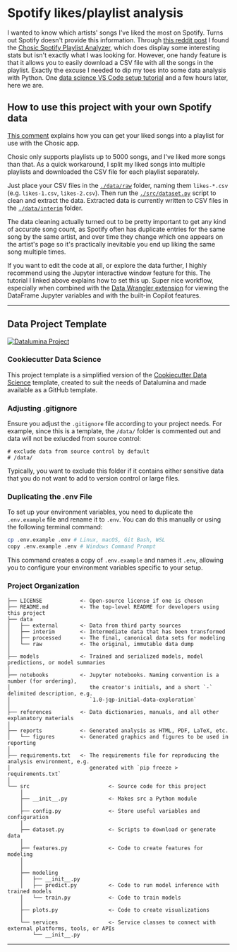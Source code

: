 # Spotify likes/playlist analysis

I wanted to know which artists' songs I've liked the most on Spotify. Turns out Spotify doesn't provide this information. Through [this reddit post](https://www.reddit.com/r/spotify/comments/s4v8z6/is_there_a_way_to_show_which_artists_i_have_the/) I found the [Chosic Spotify Playlist Analyzer](https://www.chosic.com/spotify-playlist-analyzer/), which does display some interesting stats but isn't exactly what I was looking for. However, one handy feature is that it allows you to easily download a CSV file with all the songs in the playlist. Exactly the excuse I needed to dip my toes into some data analysis with Python. One [data science VS Code setup tutorial](https://www.youtube.com/watch?v=mpk4Q5feWaw) and a few hours later, here we are.

## How to use this project with your own Spotify data

[This comment](https://www.reddit.com/r/spotify/comments/s4v8z6/comment/kgfj77e/) explains how you can get your liked songs into a playlist for use with the Chosic app.

Chosic only supports playlists up to 5000 songs, and I've liked more songs than that. As a quick workaround, I split my liked songs into multiple playlists and downloaded the CSV file for each playlist separately.

Just place your CSV files in the [`./data/raw`](./data/raw) folder, naming them `likes-*.csv` (e.g. `likes-1.csv`, `likes-2.csv`). Then run the [`./src/dataset.py`](./src/dataset.py) script to clean and extract the data. Extracted data is currently written to CSV files in the [`./data/interim`](./data/interim) folder.

The data cleaning actually turned out to be pretty important to get any kind of accurate song count, as Spotify often has duplicate entries for the same song by the same artist, and over time they change which one appears on the artist's page so it's practically inevitable you end up liking the same song multiple times.

If you want to edit the code at all, or explore the data further, I highly recommend using the Jupyter interactive window feature for this. The tutorial I linked above explains how to set this up. Super nice workflow, especially when combined with the [Data Wrangler extension](https://marketplace.visualstudio.com/items?itemName=ms-toolsai.datawrangler) for viewing the DataFrame Jupyter variables and with the built-in Copilot features.

---

## Data Project Template

<a target="_blank" href="https://datalumina.com/">
    <img src="https://img.shields.io/badge/Datalumina-Project%20Template-2856f7" alt="Datalumina Project" />
</a>

### Cookiecutter Data Science

This project template is a simplified version of the [Cookiecutter Data Science](https://cookiecutter-data-science.drivendata.org) template, created to suit the needs of Datalumina and made available as a GitHub template.

### Adjusting .gitignore

Ensure you adjust the `.gitignore` file according to your project needs. For example, since this is a template, the `/data/` folder is commented out and data will not be exlucded from source control:

```plaintext
# exclude data from source control by default
# /data/
```

Typically, you want to exclude this folder if it contains either sensitive data that you do not want to add to version control or large files.

### Duplicating the .env File

To set up your environment variables, you need to duplicate the `.env.example` file and rename it to `.env`. You can do this manually or using the following terminal command:

```bash
cp .env.example .env # Linux, macOS, Git Bash, WSL
copy .env.example .env # Windows Command Prompt
```

This command creates a copy of `.env.example` and names it `.env`, allowing you to configure your environment variables specific to your setup.

### Project Organization

```
├── LICENSE            <- Open-source license if one is chosen
├── README.md          <- The top-level README for developers using this project
├── data
│   ├── external       <- Data from third party sources
│   ├── interim        <- Intermediate data that has been transformed
│   ├── processed      <- The final, canonical data sets for modeling
│   └── raw            <- The original, immutable data dump
│
├── models             <- Trained and serialized models, model predictions, or model summaries
│
├── notebooks          <- Jupyter notebooks. Naming convention is a number (for ordering),
│                         the creator's initials, and a short `-` delimited description, e.g.
│                         `1.0-jqp-initial-data-exploration`
│
├── references         <- Data dictionaries, manuals, and all other explanatory materials
│
├── reports            <- Generated analysis as HTML, PDF, LaTeX, etc.
│   └── figures        <- Generated graphics and figures to be used in reporting
│
├── requirements.txt   <- The requirements file for reproducing the analysis environment, e.g.
│                         generated with `pip freeze > requirements.txt`
│
└── src                         <- Source code for this project
    │
    ├── __init__.py             <- Makes src a Python module
    │
    ├── config.py               <- Store useful variables and configuration
    │
    ├── dataset.py              <- Scripts to download or generate data
    │
    ├── features.py             <- Code to create features for modeling
    │
    │
    ├── modeling
    │   ├── __init__.py
    │   ├── predict.py          <- Code to run model inference with trained models
    │   └── train.py            <- Code to train models
    │
    ├── plots.py                <- Code to create visualizations
    │
    └── services                <- Service classes to connect with external platforms, tools, or APIs
        └── __init__.py
```

---
